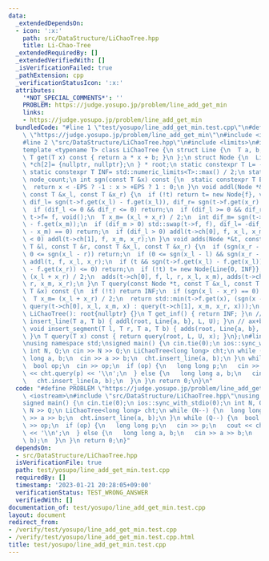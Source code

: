 ```yaml
---
data:
  _extendedDependsOn:
  - icon: ':x:'
    path: src/DataStructure/LiChaoTree.hpp
    title: Li-Chao-Tree
  _extendedRequiredBy: []
  _extendedVerifiedWith: []
  _isVerificationFailed: true
  _pathExtension: cpp
  _verificationStatusIcon: ':x:'
  attributes:
    '*NOT_SPECIAL_COMMENTS*': ''
    PROBLEM: https://judge.yosupo.jp/problem/line_add_get_min
    links:
    - https://judge.yosupo.jp/problem/line_add_get_min
  bundledCode: "#line 1 \"test/yosupo/line_add_get_min.test.cpp\"\n#define PROBLEM\
    \ \"https://judge.yosupo.jp/problem/line_add_get_min\"\n#include <iostream>\n\
    #line 2 \"src/DataStructure/LiChaoTree.hpp\"\n#include <limits>\n#include <algorithm>\n\
    template <typename T> class LiChaoTree {\n struct Line {\n  T a, b;\n  inline\
    \ T get(T x) const { return a * x + b; }\n };\n struct Node {\n  Line f;\n  Node\
    \ *ch[2]= {nullptr, nullptr};\n } * root;\n static constexpr T L= -2e9, U= 2e9;\n\
    \ static constexpr T INF= std::numeric_limits<T>::max() / 2;\n static inline int\
    \ node_count;\n int sgn(const T &x) const {\n  static constexpr T EPS= 1e-10;\n\
    \  return x < -EPS ? -1 : x > +EPS ? 1 : 0;\n }\n void addl(Node *&t, Line f,\
    \ const T &x_l, const T &x_r) {\n  if (!t) return t= new Node{f}, void();\n  int\
    \ dif_l= sgn(t->f.get(x_l) - f.get(x_l)), dif_r= sgn(t->f.get(x_r) - f.get(x_r));\n\
    \  if (dif_l <= 0 && dif_r <= 0) return;\n  if (dif_l >= 0 && dif_r >= 0) return\
    \ t->f= f, void();\n  T x_m= (x_l + x_r) / 2;\n  int dif_m= sgn(t->f.get(x_m)\
    \ - f.get(x_m));\n  if (dif_m > 0) std::swap(t->f, f), dif_l= -dif_l;\n  if (sgn(x_l\
    \ - x_m) == 0) return;\n  if (dif_l > 0) addl(t->ch[0], f, x_l, x_m);\n  if (dif_l\
    \ < 0) addl(t->ch[1], f, x_m, x_r);\n }\n void adds(Node *&t, const Line &f, const\
    \ T &l, const T &r, const T &x_l, const T &x_r) {\n  if (sgn(x_r - l) <= 0 ||\
    \ 0 <= sgn(x_l - r)) return;\n  if (0 <= sgn(x_l - l) && sgn(x_r - r) <= 0) return\
    \ addl(t, f, x_l, x_r);\n  if (t && sgn(t->f.get(x_l) - f.get(x_l)) <= 0 && sgn(t->f.get(x_r)\
    \ - f.get(x_r)) <= 0) return;\n  if (!t) t= new Node{Line{0, INF}};\n  T x_m=\
    \ (x_l + x_r) / 2;\n  adds(t->ch[0], f, l, r, x_l, x_m), adds(t->ch[1], f, l,\
    \ r, x_m, x_r);\n }\n T query(const Node *t, const T &x_l, const T &x_r, const\
    \ T &x) const {\n  if (!t) return INF;\n  if (sgn(x_l - x_r) == 0) return t->f.get(x);\n\
    \  T x_m= (x_l + x_r) / 2;\n  return std::min(t->f.get(x), (sgn(x - x_m) < 0 ?\
    \ query(t->ch[0], x_l, x_m, x) : query(t->ch[1], x_m, x_r, x)));\n }\npublic:\n\
    \ LiChaoTree(): root{nullptr} {}\n T get_inf() { return INF; }\n // ax+b\n void\
    \ insert_line(T a, T b) { addl(root, Line{a, b}, L, U); }\n // ax+b for x in [l,r)\n\
    \ void insert_segment(T l, T r, T a, T b) { adds(root, Line{a, b}, l, r, L, U);\
    \ }\n T query(T x) const { return query(root, L, U, x); }\n};\n#line 4 \"test/yosupo/line_add_get_min.test.cpp\"\
    \nusing namespace std;\nsigned main() {\n cin.tie(0);\n ios::sync_with_stdio(0);\n\
    \ int N, Q;\n cin >> N >> Q;\n LiChaoTree<long long> cht;\n while (N--) {\n  long\
    \ long a, b;\n  cin >> a >> b;\n  cht.insert_line(a, b);\n }\n while (Q--) {\n\
    \  bool op;\n  cin >> op;\n  if (op) {\n   long long p;\n   cin >> p;\n   cout\
    \ << cht.query(p) << '\\n';\n  } else {\n   long long a, b;\n   cin >> a >> b;\n\
    \   cht.insert_line(a, b);\n  }\n }\n return 0;\n}\n"
  code: "#define PROBLEM \"https://judge.yosupo.jp/problem/line_add_get_min\"\n#include\
    \ <iostream>\n#include \"src/DataStructure/LiChaoTree.hpp\"\nusing namespace std;\n\
    signed main() {\n cin.tie(0);\n ios::sync_with_stdio(0);\n int N, Q;\n cin >>\
    \ N >> Q;\n LiChaoTree<long long> cht;\n while (N--) {\n  long long a, b;\n  cin\
    \ >> a >> b;\n  cht.insert_line(a, b);\n }\n while (Q--) {\n  bool op;\n  cin\
    \ >> op;\n  if (op) {\n   long long p;\n   cin >> p;\n   cout << cht.query(p)\
    \ << '\\n';\n  } else {\n   long long a, b;\n   cin >> a >> b;\n   cht.insert_line(a,\
    \ b);\n  }\n }\n return 0;\n}"
  dependsOn:
  - src/DataStructure/LiChaoTree.hpp
  isVerificationFile: true
  path: test/yosupo/line_add_get_min.test.cpp
  requiredBy: []
  timestamp: '2023-01-21 20:28:05+09:00'
  verificationStatus: TEST_WRONG_ANSWER
  verifiedWith: []
documentation_of: test/yosupo/line_add_get_min.test.cpp
layout: document
redirect_from:
- /verify/test/yosupo/line_add_get_min.test.cpp
- /verify/test/yosupo/line_add_get_min.test.cpp.html
title: test/yosupo/line_add_get_min.test.cpp
---
```

